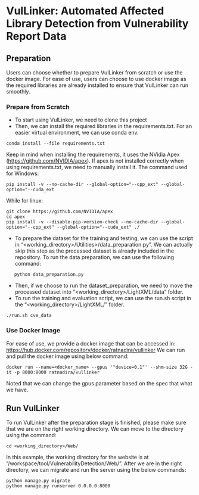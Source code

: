 # VulLinker: Automated Affected Library Detection from Vulnerability Report Data


## Preparation
Users can choose whether to prepare VulLinker from scratch or use the docker image. For ease of use, users can choose to use docker image as the required libraries are already installed to ensure that VulLinker can run smoothly.

### Prepare from Scratch
- To start using VulLinker, we need to clone this project
- Then, we can install the required libraries in the requirements.txt. For an easier virtual environment, we can use conda env.

```conda install --file requirements.txt```

Keep in mind when installing the requirements, it uses the NVidia Apex (https://github.com/NVIDIA/apex). If apex is not installed correctly when using requirements.txt, we need to manually install it. The command used for Windows:

```pip install -v --no-cache-dir --global-option="--cpp_ext" --global-option="--cuda_ext```

While for linux:

```
git clone https://github.com/NVIDIA/apex
cd apex
pip install -v --disable-pip-version-check --no-cache-dir --global-option="--cpp_ext" --global-option="--cuda_ext" ./
```

- To prepare the dataset for the training and testing, we can use the script in “<working_directory>/Utilities>/data_preparation.py”. We can actually skip this step as the processed dataset is already included in the repository. To run the data preparation, we can use the following command:

```cd <working_directory>/Utilities>/
   python data_preparation.py
```

- Then, if we choose to run the dataset_preparation, we need to move the processed dataset into “<working_directory>/LightXML/data” folder.
- To run the training and evaluation script, we can use the run.sh script in the “<working_directory>/LightXML/” folder.

```./run.sh cve_data```


### Use Docker Image
For ease of use, we provide a docker image that can be accessed in:
https://hub.docker.com/repository/docker/ratnadira/vullinker
We can run and pull the docker image using below command:

```docker run --name=<docker_name> --gpus '"device=0,1"' --shm-size 32G -it -p 8000:8000 ratnadira/vullinker```

Noted that we can change the gpus parameter based on the spec that what we have.


## Run VulLinker
To run VulLinker after the preparation stage is finished, please make sure that we are on the right working directory. We can move to the directory using the command:

```cd <working_directory>/Web/```

In this example, the working directory for the website is at “/workspace/tool/VulnerabilityDetection/Web/”. After we are in the right directory, we can migrate and run the server using the below commands:

```
python manage.py migrate
python manage.py runserver 0.0.0.0:8000
```





